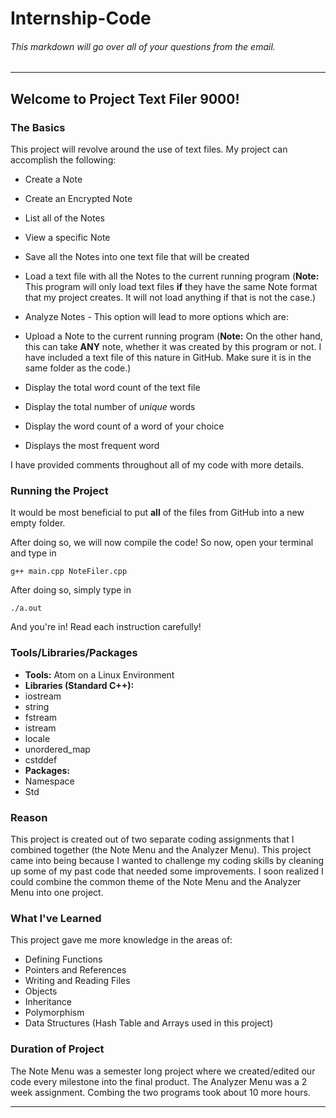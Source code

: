 # Internship-Code

###### This markdown will go over all of your questions from the email.
---
## Welcome to Project __Text Filer 9000!__
### The Basics

This project will revolve around the use of text files. My project can accomplish the following:
- Create a Note
- Create an Encrypted Note
- List all of the Notes
- View a specific Note
- Save all the Notes into one text file that will be created
- Load a text file with all the Notes to the current running program (__Note:__ This program will only load text files __if__ they have the same Note format that my project creates. It will not load anything if that is not the case.)
- Analyze Notes - This option will lead to more options which are:
 - Upload a Note to the current running program (__Note:__ On the other hand, this can take __ANY__ note, whether it was created by this program or not. I have included a text file of this nature in GitHub. Make sure it is in the same folder as the code.)
 - Display the total word count of the text file
 - Display the total number of _unique_ words
 - Display the word count of a word of your choice

 - Displays the most frequent word


 I have provided comments throughout all of my code with more details.

### Running the Project

It would be most beneficial to put __all__ of the files from GitHub into a new empty folder.

After doing so, we will now compile the code! So now, open your terminal and type in

`g++ main.cpp NoteFiler.cpp`

After doing so, simply type in

`./a.out`

And you're in! Read each instruction carefully!

### Tools/Libraries/Packages
- __Tools:__ Atom on a Linux Environment
- __Libraries (Standard C++):__
 - iostream
 - string
 - fstream
 - istream
 - locale
 - unordered_map
 - cstddef
- __Packages:__
 - Namespace
 - Std

### Reason
This project is created out of two separate coding assignments that I combined together (the Note Menu and the Analyzer Menu). This project came into being because I wanted to challenge my coding skills by cleaning up some of my past code that needed some improvements. I soon realized I could combine the common theme of the Note Menu and the Analyzer Menu into one project.

### What I've Learned
This project gave me more knowledge in the areas of:
 - Defining Functions
 - Pointers and References
 - Writing and Reading Files
 - Objects
 - Inheritance
 - Polymorphism
 - Data Structures (Hash Table and Arrays used in this project)


### Duration of Project
The Note Menu was a semester long project where we created/edited our code every milestone into the final product. The Analyzer Menu was a 2 week assignment. Combing the two programs took about 10 more hours.

---
